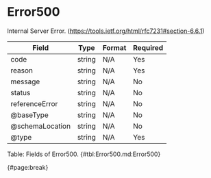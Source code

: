 <!--
    ATTENTION: This file was generated via gradle!
               Do NOT manually edit this file! Any such changes will be overwritten!
-->

# Error500

Internal Server Error.
(https://tools.ietf.org/html/rfc7231#section-6.6.1)

| Field | Type | Format | Required |
| ------- | ------- | ------- | --- |
| code | string | N/A | Yes |
| reason | string | N/A | Yes |
| message | string | N/A | No |
| status | string | N/A | No |
| referenceError | string | N/A | No |
| @baseType | string | N/A | No |
| @schemaLocation | string | N/A | No |
| @type | string | N/A | Yes |

Table: Fields of Error500. {#tbl:Error500.md:Error500}

{#page:break}
